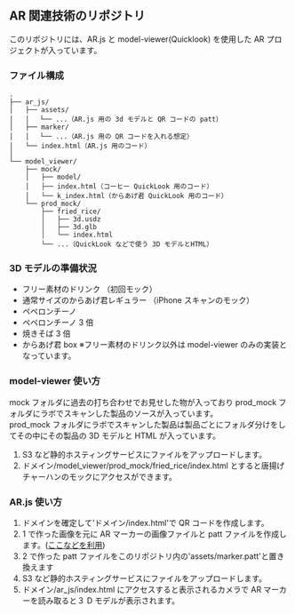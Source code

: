 ## AR 関連技術のリポジトリ

このリポジトリには、AR.js と model-viewer(Quicklook) を使用した AR プロジェクトが入っています。

### ファイル構成

```
.
├── ar_js/
│   ├── assets/
│   │ 　└── ...（AR.js 用の 3d モデルと QR コードの patt）
│   ├── marker/
│   │ 　└── ...（AR.js 用の QR コードを入れる想定）
│   └── index.html（AR.js 用のコード）
│
└── model_viewer/
    ├── mock/
    │   ├── model/
    │   ├── index.html（コーヒー QuickLook 用のコード）
    │   └── k_index.html（からあげ君 QuickLook 用のコード）
    └── prod_mock/
        ├── fried_rice/
        │   ├── 3d.usdz
        │   ├── 3d.glb
        │   └── index.html
        └── ...（QuickLook などで使う 3D モデルとHTML）

```

### 3D モデルの準備状況

- フリー素材のドリンク （初回モック）
- 通常サイズのからあげ君レギュラー （iPhone スキャンのモック）
- ペペロンチーノ
- ペペロンチーノ 3 倍
- 焼きそば 3 倍
- からあげ君 box
  ※フリー素材のドリンク以外は model-viewer のみの実装となっています。

### model-viewer 使い方

mock フォルダに過去の打ち合わせでお見せした物が入っており prod_mock フォルダにラボでスキャンした製品のソースが入っています。  
prod_mock フォルダにラボでスキャンした製品は製品ごとにフォルダ分けをしてその中にその製品の 3D モデルと HTML が入っています。

1. S3 など静的ホスティングサービスにファイルをアップロードします。
2. ドメイン/model_viewer/prod_mock/fried_rice/index.html とすると唐揚げチャーハンのモックにアクセスができます。

### AR.js 使い方

1. ドメインを確定して'ドメイン/index.html'で QR コードを作成します。
2. 1 で作った画像を元に AR マーカーの画像ファイルと patt ファイルを作成します。([ここなどを利用](https://jeromeetienne.github.io/AR.js/three.js/examples/marker-training/examples/generator.html))
3. 2 で作った patt ファイルをこのリポジトリ内の'assets/marker.patt'と置き換えます
4. S3 など静的ホスティングサービスにファイルをアップロードします。
5. ドメイン/ar_js/index.html にアクセスすると表示されるカメラで AR マーカーを読み取ると３ D モデルが表示されます。
